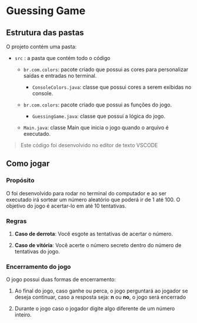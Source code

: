 # Guessing Game

## Estrutura das pastas

O projeto contém uma pasta:

- `src` : a pasta que contém todo o código
  
  - `br.com.colors`: pacote criado que possui as cores para personalizar saídas e entradas no terminal.
    
    - `ConsoleColors.java`: classe que possui cores a serem exibidas no console.
  
  - `br.com.colors`: pacote criado que possui as funções do jogo.

    - `GuessingGame.java`: classe que possui a lógica do jogo.
  
  - `Main.java`: classe Main que inicia o jogo quando o arquivo é executado.

> Este código foi desenvolvido no editor de texto VSCODE

## Como jogar

### Propósito

O foi desenvolvido para rodar no terminal do computador e ao ser executado irá sortear um número aleatório que poderá ir de 1 até 100. O objetivo do jogo é acertar-lo em até 10 tentativas.

### Regras

1. **Caso de derrota**: Você esgote as tentativas de acertar o número.

2. **Caso de vitória**: Você acerte o número secreto dentro do número de tentativas do jogo.

### Encerramento do jogo

O jogo possui duas formas de encerramento:

1. Ao final do jogo, caso ganhe ou perca, o jogo perguntará ao jogador se deseja continuar, caso a resposta seja: **n** ou **no**, o jogo será encerrado

2. Durante o jogo caso o jogador digite algo diferente de um número inteiro.
